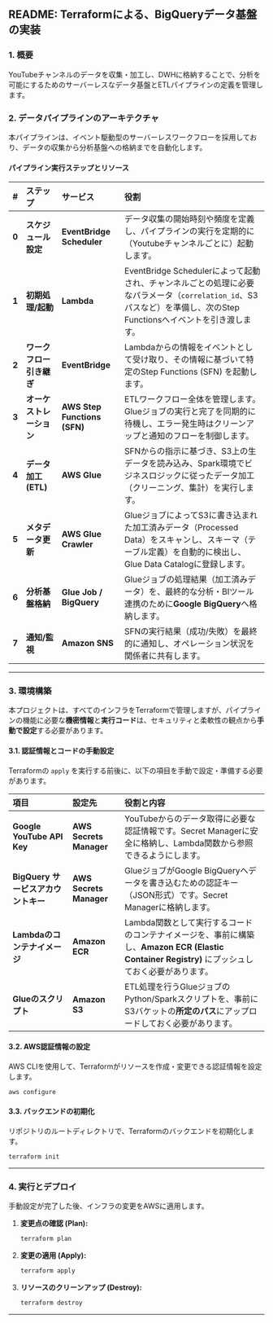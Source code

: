 ## README: Terraformによる、BigQueryデータ基盤の実装

### 1. 概要
YouTubeチャンネルのデータを収集・加工し、DWHに格納することで、分析を可能にするためのサーバーレスなデータ基盤とETLパイプラインの定義を管理します。

### 2. データパイプラインのアーキテクチャ

本パイプラインは、イベント駆動型のサーバーレスワークフローを採用しており、データの収集から分析基盤への格納までを自動化します。

#### パイプライン実行ステップとリソース

| \# | ステップ | サービス | 役割 |
| :--- | :--- | :--- | :--- |
| **0** | **スケジュール設定** | **EventBridge Scheduler** | データ収集の開始時刻や頻度を定義し、パイプラインの実行を定期的に（Youtubeチャンネルごとに）起動します。 |
| **1** | **初期処理/起動** | **Lambda** | EventBridge Schedulerによって起動され、チャンネルごとの処理に必要なパラメータ（`correlation_id`、S3パスなど）を準備し、次のStep Functionsへイベントを引き渡します。 |
| **2** | **ワークフロー引き継ぎ** | **EventBridge** | Lambdaからの情報をイベントとして受け取り、その情報に基づいて特定のStep Functions (SFN) を起動します。 |
| **3** | **オーケストレーション** | **AWS Step Functions (SFN)** | ETLワークフロー全体を管理します。Glueジョブの実行と完了を同期的に待機し、エラー発生時はクリーンアップと通知のフローを制御します。 |
| **4** | **データ加工 (ETL)** | **AWS Glue** | SFNからの指示に基づき、S3上の生データを読み込み、Spark環境でビジネスロジックに従ったデータ加工（クリーニング、集計）を実行します。 |
| **5** | **メタデータ更新** | **AWS Glue Crawler** | GlueジョブによってS3に書き込まれた加工済みデータ（Processed Data）をスキャンし、スキーマ（テーブル定義）を自動的に検出し、Glue Data Catalogに登録します。 |
| **6** | **分析基盤格納** | **Glue Job / BigQuery** | Glueジョブの処理結果（加工済みデータ）を、最終的な分析・BIツール連携のために**Google BigQuery**へ格納します。 |
| **7** | **通知/監視** | **Amazon SNS** | SFNの実行結果（成功/失敗）を最終的に通知し、オペレーション状況を関係者に共有します。 |

-----

### 3\. 環境構築

本プロジェクトは、すべてのインフラをTerraformで管理しますが、パイプラインの機能に必要な**機密情報**と**実行コード**は、セキュリティと柔軟性の観点から**手動で設定**する必要があります。

#### 3.1. 認証情報とコードの手動設定

Terraformの `apply` を実行する前後に、以下の項目を手動で設定・準備する必要があります。

| 項目 | 設定先 | 役割と内容 |
| :--- | :--- | :--- |
| **Google YouTube API Key** | **AWS Secrets Manager** | YouTubeからのデータ取得に必要な認証情報です。Secret Managerに安全に格納し、Lambda関数から参照できるようにします。 |
| **BigQuery サービスアカウントキー** | **AWS Secrets Manager** | GlueジョブがGoogle BigQueryへデータを書き込むための認証キー（JSON形式）です。Secret Managerに格納します。 |
| **Lambdaのコンテナイメージ** | **Amazon ECR** | Lambda関数として実行するコードのコンテナイメージを、事前に構築し、**Amazon ECR (Elastic Container Registry)** にプッシュしておく必要があります。 |
| **Glueのスクリプト** | **Amazon S3** | ETL処理を行うGlueジョブのPython/Sparkスクリプトを、事前にS3バケットの**所定のパス**にアップロードしておく必要があります。 |

#### 3.2. AWS認証情報の設定

AWS CLIを使用して、Terraformがリソースを作成・変更できる認証情報を設定します。

```bash
aws configure
```

#### 3.3. バックエンドの初期化

リポジトリのルートディレクトリで、Terraformのバックエンドを初期化します。

```bash
terraform init
```

-----

### 4\. 実行とデプロイ

手動設定が完了した後、インフラの変更をAWSに適用します。

1. **変更点の確認 (Plan):**
    ```bash
    terraform plan
    ```
2.  **変更の適用 (Apply):**
    ```bash
    terraform apply
    ```

2.  **リソースのクリーンアップ (Destroy):**
    ```bash
    terraform destroy
    ```
---
